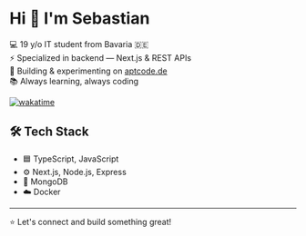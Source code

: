 # Hi 👋 I'm Sebastian

💻 19 y/o IT student from Bavaria 🇩🇪  
⚡ Specialized in backend — Next.js & REST APIs  
🚀 Building & experimenting on [aptcode.de](https://aptcode.de)  
📚 Always learning, always coding

[![wakatime](https://wakatime.com/badge/user/@bc1c53d6-1079-4863-a832-7308f1e64fae)](https://wakatime.com/@bc1c53d6-1079-4863-a832-7308f1e64fae) 

## 🛠️ Tech Stack

- 🟦 TypeScript, JavaScript
- ⚙️ Next.js, Node.js, Express
- 💾 MongoDB
- ☁️ Docker

---

⭐ Let's connect and build something great!
